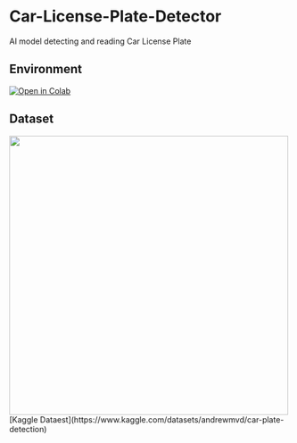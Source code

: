 # Car-License-Plate-Detector
AI model detecting and reading Car License Plate

## Environment
[![Open in Colab](https://colab.research.google.com/assets/colab-badge.svg)](https://colab.research.google.com/drive/1XfnsxGwYLLVFc-uhnJNBM5um8VTBuaIK#scrollTo=B031ZvmvMiqu)

## Dataset
<img width="500" src="https://user-images.githubusercontent.com/63842546/213862572-89924584-77c7-448d-b8f8-c8525c66980f.JPG"/>
[Kaggle Dataest](https://www.kaggle.com/datasets/andrewmvd/car-plate-detection)
